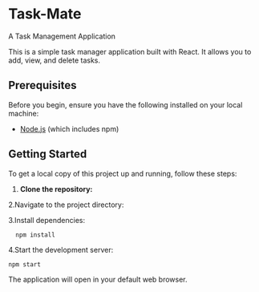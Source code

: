 # Task-Mate
 A Task Management Application


This is a simple task manager application built with React. It allows you to add, view, and delete tasks.

## Prerequisites

Before you begin, ensure you have the following installed on your local machine:

- [Node.js](https://nodejs.org/) (which includes npm)

## Getting Started

To get a local copy of this project up and running, follow these steps:

1. **Clone the repository:**

2.Navigate to the project directory:
    

3.Install dependencies:

      npm install
4.Start the development server:

    npm start
The application will open in your default web browser.
